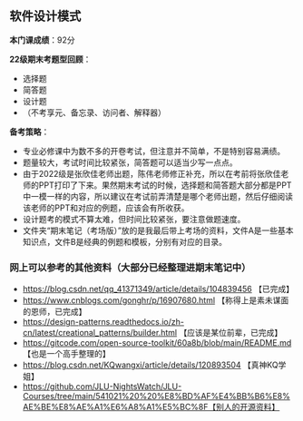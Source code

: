 ## 软件设计模式
**本门课成绩**：92分

**22级期末考题型回顾**：
- 选择题
- 简答题
- 设计题
- （不考享元、备忘录、访问者、解释器）

**备考策略**：
- 专业必修课中为数不多的开卷考试，但注意并不简单，不是特别容易满绩。
- 题量较大，考试时间比较紧张，简答题可以适当少写一点点。
- 由于2022级是张欣佳老师出题，陈伟老师修正补充，所以在考前将张欣佳老师的PPT打印了下来。果然期末考试的时候，选择题和简答题大部分都是PPT中一模一样的内容，所以建议在考试前弄清楚是哪个老师出题，然后仔细阅读该老师的PPT和对应的例题，应该会有所收获。
- 设计题考的模式不算太难，但时间比较紧张，要注意做题速度。
- 文件夹“期末笔记（考场版）”放的是我最后带上考场的资料，文件A是一些基本知识点，文件B是经典的例题和模板，分别有对应的目录。


### 网上可以参考的其他资料（大部分已经整理进期末笔记中）
- https://blog.csdn.net/qq_41371349/article/details/104839456 【已完成】
- https://www.cnblogs.com/gonghr/p/16907680.html 【称得上是素未谋面的恩师，已完成】
- https://design-patterns.readthedocs.io/zh-cn/latest/creational_patterns/builder.html 【应该是某位前辈，已完成】
- https://gitcode.com/open-source-toolkit/60a8b/blob/main/README.md 【也是一个高手整理的】
- https://blog.csdn.net/KQwangxi/article/details/120893504 【真神KQ学姐】
- https://github.com/JLU-NightsWatch/JLU-Courses/tree/main/541021%20%20%E8%BD%AF%E4%BB%B6%E8%AE%BE%E8%AE%A1%E6%A8%A1%E5%BC%8F【别人的开源资料】
